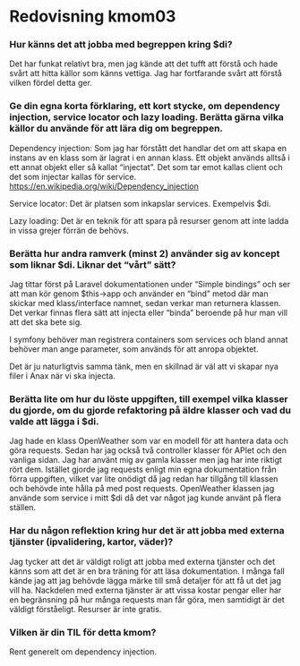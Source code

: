 ---
---
Redovisning kmom03
=========================

### Hur känns det att jobba med begreppen kring $di?
Det har funkat relativt bra, men jag kände att det tufft att förstå och hade svårt att hitta källor som känns vettiga. Jag har fortfarande svårt att förstå vilken fördel detta ger.

### Ge din egna korta förklaring, ett kort stycke, om dependency injection, service locator och lazy loading. Berätta gärna vilka källor du använde för att lära dig om begreppen.

Dependency injection: Som jag har förstått det handlar det om att skapa en instans av en klass som är lagrat i en annan klass. Ett objekt används alltså i ett annat objekt eller så kallat “injectat”. Det som tar emot kallas client och det som injectar kallas för service.
https://en.wikipedia.org/wiki/Dependency_injection

Service locator: Det är platsen som inkapslar services. Exempelvis $di.

Lazy loading: Det är en teknik för att spara på resurser genom att inte ladda in vissa grejer förrän de behövs.

### Berätta hur andra ramverk (minst 2) använder sig av koncept som liknar $di. Liknar det “vårt” sätt?
Jag tittar först på Laravel dokumentationen under “Simple bindings” och ser att man kör genom $this->app och använder en “bind” metod där man skickar med klass/interface namnet, sedan verkar man returnera klassen. Det verkar finnas flera sätt att injecta eller “binda” beroende på hur man vill att det ska bete sig.

I symfony behöver man registrera containers som services och bland annat behöver man ange parameter, som används för att anropa objektet.

Det är ju naturligtvis samma tänk, men en skillnad är väl att vi skapar nya filer i Anax när vi ska injecta.


### Berätta lite om hur du löste uppgiften, till exempel vilka klasser du gjorde, om du gjorde refaktoring på äldre klasser och vad du valde att lägga i $di.
Jag hade en klass OpenWeather som var en modell för att hantera data och göra requests. Sedan har jag också två controller klasser för APIet och den vanliga sidan. Jag har använt mig av gamla klasser men jag har inte riktigt rört dem. Istället gjorde jag requests enligt min egna dokumentation från förra uppgiften, vilket var lite onödigt då jag redan har tillgång till klassen och behövde inte hålla på med post requests. OpenWeather klassen jag använde som service i mitt $di då det var något jag kunde använt på flera ställen.

### Har du någon reflektion kring hur det är att jobba med externa tjänster (ipvalidering, kartor, väder)?
Jag tycker att det är väldigt roligt att jobba med externa tjänster och det känns som att det är en bra träning för att läsa dokumentation. I många fall kände jag att jag behövde lägga märke till små detaljer för att få ut det jag vill ha. Nackdelen med externa tjänster är att vissa kostar pengar eller har en begränsning på hur många requests man får göra, men samtidigt är det väldigt förståeligt. Resurser är inte gratis.

### Vilken är din TIL för detta kmom?
Rent generelt om dependency injection.


